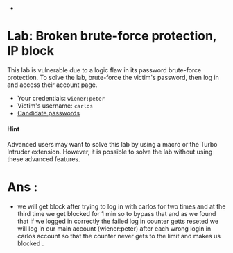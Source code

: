 - [](https://portswigger.net/web-security/authentication/password-based/lab-broken-bruteforce-protection-ip-block)

# Lab: Broken brute-force protection, IP block

This lab is vulnerable due to a logic flaw in its password brute-force protection. To solve the lab, brute-force the victim's password, then log in and access their account page.

- Your credentials: `wiener:peter`
- Victim's username: `carlos`
- [Candidate passwords](https://portswigger.net/web-security/authentication/auth-lab-passwords)

#### Hint

Advanced users may want to solve this lab by using a macro or the Turbo Intruder extension. However, it is possible to solve the lab without using these advanced features.




# Ans : 
- we will get block  after trying to log in with carlos for two times and at the third time we get blocked  for 1 min so to bypass that and as we found that  if we logged in correctly the failed log in counter getts reseted we will  log in our main account (wiener:peter) after each wrong login in carlos account so that the counter never  gets to the limit and makes us blocked . 
